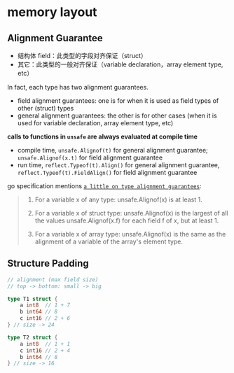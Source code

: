 # memory layout

## Alignment Guarantee

+ 结构体 field：此类型的字段对齐保证（struct）
+ 其它：此类型的一般对齐保证（variable declaration，array element type, etc）

In fact, each type has two alignment guarantees.
+ field alignment guarantees: one is for when it is used as field types of other (struct) types
+ general alignment guarantees: the other is for other cases (when it is used for variable declaration, array element type, etc)

**calls to functions in `unsafe` are always evaluated at compile time**
+ compile time, `unsafe.Alignof(t)` for general alignment guarantee; `unsafe.Alignof(x.t)` for field alignment guarantee
+ run time, `reflect.Typeof(t).Align()` for general alignment guarantee, `reflect.Typeof(t).FieldAlign()` for field alignment guarantee

go specification mentions [`a little on type alignment guarantees`](https://go.dev/ref/spec#Size_and_alignment_guarantees):

> 1. For a variable x of any type: unsafe.Alignof(x) is at least 1.
>
> 2. For a variable x of struct type: unsafe.Alignof(x) is the largest of all the values unsafe.Alignof(x.f) for each field f of x, but at least 1.
>
> 3. For a variable x of array type: unsafe.Alignof(x) is the same as the alignment of a variable of the array's element type.

## Structure Padding

```go
// alignment (max field size)
// top -> bottom: small -> big

type T1 struct {
    a int8  // 1 + 7
    b int64 // 8
    c int16 // 2 + 6
} // size -> 24

type T2 struct {
    a int8  // 1 + 1
    c int16 // 2 + 4
    b int64 // 8
} // size -> 16
```
